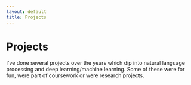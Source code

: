 ```yaml
---
layout: default
title: Projects
---
```

<h1>Projects </h1>
<p>
I've done several projects over the years which dip into natural language processing and deep learning/machine learning. Some of these were for fun, were part of coursework or were research projects. 
</p>

